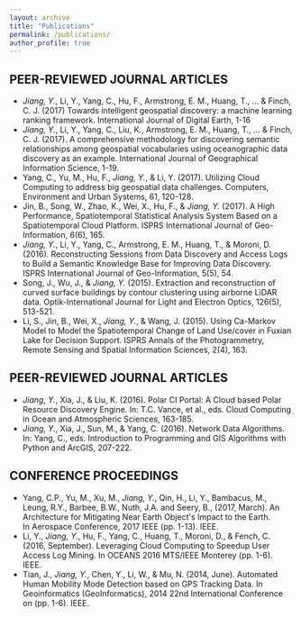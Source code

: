 ```yaml
---
layout: archive
title: "Publications"
permalink: /publications/
author_profile: true
---
```


## PEER-REVIEWED JOURNAL ARTICLES

* _Jiang, Y._, Li, Y., Yang, C., Hu, F., Armstrong, E. M., Huang, T., ... & Finch, C. J. (2017) Towards intelligent geospatial discovery: a machine learning ranking framework. International Journal of Digital Earth, 1-16
* _Jiang, Y._, Li, Y., Yang, C., Liu, K., Armstrong, E. M., Huang, T., ... & Finch, C. J. (2017). A comprehensive methodology for discovering semantic relationships among geospatial vocabularies using oceanographic data discovery as an example. International Journal of Geographical Information Science, 1-19.
* Yang, C., Yu, M., Hu, F., _Jiang, Y._, & Li, Y. (2017). Utilizing Cloud Computing to address big geospatial data challenges. Computers, Environment and Urban Systems, 61, 120-128.
* Jin, B., Song, W., Zhao, K., Wei, X., Hu, F., & _Jiang, Y._ (2017). A High Performance, Spatiotemporal Statistical Analysis System Based on a Spatiotemporal Cloud Platform. ISPRS International Journal of Geo-Information, 6(6), 165.
* _Jiang, Y._, Li, Y., Yang, C., Armstrong, E. M., Huang, T., & Moroni, D. (2016). Reconstructing Sessions from Data Discovery and Access Logs to Build a Semantic Knowledge Base for Improving Data Discovery. ISPRS International Journal of Geo-Information, 5(5), 54.
* Song, J., Wu, J., & _Jiang, Y._ (2015). Extraction and reconstruction of curved surface buildings by contour clustering using airborne LiDAR data. Optik-International Journal for Light and Electron Optics, 126(5), 513-521.
* Li, S., Jin, B., Wei, X., _Jiang, Y._, & Wang, J. (2015). Using Ca-Markov Model to Model the Spatiotemporal Change of Land Use/cover in Fuxian Lake for Decision Support. ISPRS Annals of the Photogrammetry, Remote Sensing and Spatial Information Sciences, 2(4), 163.

## PEER-REVIEWED JOURNAL ARTICLES

* _Jiang, Y._, Xia, J., & Liu, K. (2016). Polar CI Portal: A Cloud based Polar Resource Discovery Engine. In: T.C. Vance, et al., eds. Cloud Computing in Ocean and Atmospheric Sciences, 163-185.
* _Jiang, Y._, Xia, J., Sun, M., & Yang, C. (2016). Network Data Algorithms. In: Yang, C., eds. Introduction to Programming and GIS Algorithms with Python and ArcGIS, 207-222.

## CONFERENCE PROCEEDINGS

* Yang, C.P., Yu, M., Xu, M., _Jiang, Y._, Qin, H., Li, Y., Bambacus, M., Leung, R.Y., Barbee, B.W., Nuth, J.A. and Seery, B., (2017, March). An Architecture for Mitigating Near Earth Object's Impact to the Earth. In Aerospace Conference, 2017 IEEE (pp. 1-13). IEEE.
* Li, Y., _Jiang, Y._, Hu, F., Yang, C., Huang, T., Moroni, D., & Fench, C. (2016, September). Leveraging Cloud Computing to Speedup User Access Log Mining. In OCEANS 2016 MTS/IEEE Monterey (pp. 1-6). IEEE.
* Tian, J., _Jiang, Y._, Chen, Y., Li, W., & Mu, N. (2014, June). Automated Human Mobility Mode Detection based on GPS Tracking Data. In Geoinformatics (GeoInformatics), 2014 22nd International Conference on (pp. 1-6). IEEE.

